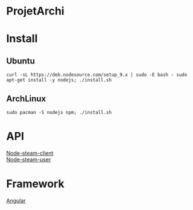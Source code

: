 # ProjetArchi

# Install

## Ubuntu
`
curl -sL https://deb.nodesource.com/setup_9.x | sudo -E bash -
sudo apt-get install -y nodejs; ./install.sh
`

## ArchLinux
`
sudo pacman -S nodejs npm; ./install.sh
`

# API
 [Node-steam-client](https://github.com/DoctorMcKay/node-steam-client)  
 [Node-steam-user](https://github.com/DoctorMcKay/node-steam-user)

# Framework
 [Angular](https://angular.io/)
